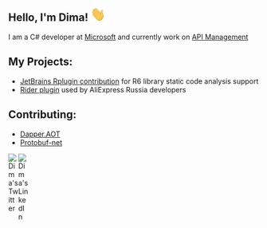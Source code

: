 ## Hello, I'm Dima! <img src="https://github.com/DeagleGross/DeagleGross/blob/main/resources/wave.gif?raw=true" width="30px"> 

I am a C# developer at [Microsoft](https://github.com/microsoft) and currently work on [API Management](https://azure.microsoft.com/en-us/products/api-management)

## My Projects:
- [JetBrains Rplugin contribution](https://github.com/JetBrains/Rplugin/pull/3) for R6 library static code analysis support
- [Rider plugin](https://github.com/DeagleGross/SharpCoachPlugin) used by AliExpress Russia developers

## Contributing:
- [Dapper.AOT](https://github.com/DapperLib/DapperAOT)
- [Protobuf-net](https://github.com/protobuf-net/protobuf-net)

<a href="https://twitter.com/deaglegross">
  <img align="left" alt="Dima's Twitter" width="20px" src="https://simpleicons.now.sh/x/000" />
</a>
<a href="https://www.linkedin.com/in/dmitriy-korolev/">
  <img align="left" alt="Dima's LinkedIn" width="20px" src="https://simpleicons.now.sh/linkedin/495f7e" />
</a>
